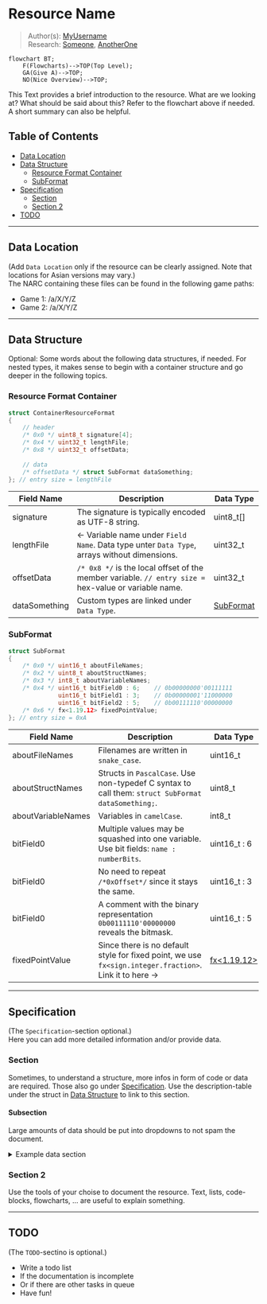 # Resource Name
> Author(s): [MyUsername]() <br />
> Research: [Someone](), [AnotherOne]()

```mermaid
flowchart BT;
    F(Flowcharts)-->TOP(Top Level);
    GA(Give A)-->TOP;
    NO(Nice Overview)-->TOP;
```
This Text provides a brief introduction to the resource. What are we looking at? What should be said about this? Refer to the flowchart above if needed. A short summary can also be helpful.

## Table of Contents
* [Data Location](#data-location)
* [Data Structure](#data-structure)
  * [Resource Format Container](#resource-format-container)
  * [SubFormat](#subformat)
* [Specification](#specification)
  * [Section](#section)
  * [Section 2](#section-2)
* [TODO](#todo)
---

## Data Location
(Add `Data Location` only if the resource can be clearly assigned. Note that locations for Asian versions may vary.) <br />
The NARC containing these files can be found in the following game paths:
* Game 1: /a/X/Y/Z
* Game 2: /a/X/Y/Z
--- 

## Data Structure
Optional: Some words about the following data structures, if needed. For nested types, it makes sense to begin with a container structure and go deeper in the following topics.

### Resource Format Container
```c
struct ContainerResourceFormat
{
    // header
    /* 0x0 */ uint8_t signature[4];
    /* 0x4 */ uint32_t lengthFile;
    /* 0x8 */ uint32_t offsetData;
    
    // data
    /* offsetData */ struct SubFormat dataSomething;
}; // entry size = lengthFile
```
| Field Name    | Description                                                                                           | Data Type |
|---------------|-------------------------------------------------------------------------------------------------------|-----------|
| signature     | The signature is typically encoded as UTF-8 string.                                                   | uint8_t[] |
| lengthFile    | <- Variable name under `Field Name`. Data type unter `Data Type`, arrays without dimensions.          | uint32_t  |
| offsetData    | `/* 0x8 */` is the local offset of the member variable. `// entry size =` hex-value or variable name. | uint32_t  |
| dataSomething | Custom types are linked under `Data Type`.                                                            | [SubFormat](#subformat) |

### SubFormat
```c
struct SubFormat
{
    /* 0x0 */ uint16_t aboutFileNames;
    /* 0x2 */ uint8_t aboutStructNames;
    /* 0x3 */ int8_t aboutVariableNames;
    /* 0x4 */ uint16_t bitField0 : 6;    // 0b00000000'00111111
              uint16_t bitField1 : 3;    // 0b00000001'11000000
              uint16_t bitField2 : 5;    // 0b00111110'00000000
    /* 0x6 */ fx<1.19.12> fixedPointValue;
}; // entry size = 0xA
```
| Field Name         | Description                                                                                             | Data Type    |
|--------------------|---------------------------------------------------------------------------------------------------------|--------------|
| aboutFileNames     | Filenames are written in `snake_case`.                                                                  | uint16_t     |
| aboutStructNames   | Structs in `PascalCase`. Use non-typedef C syntax to call them: `struct SubFormat dataSomething;`.      | uint8_t      |
| aboutVariableNames | Variables in `camelCase`.                                                                               | int8_t       |
| bitField0          | Multiple values may be squashed into one variable. Use bit fields: `name : numberBits`.                 | uint16_t : 6 |
| bitField0          | No need to repeat `/*0xOffset*/` since it stays the same.                                               | uint16_t : 3 |
| bitField0          | A comment with the binary representation `0b00111110'00000000` reveals the bitmask.                     | uint16_t : 5 |
| fixedPointValue    | Since there is no default style for fixed point, we use `fx<sign.integer.fraction>`. Link it to here -> | [fx<1.19.12>](resources.md#subformat) |

---
## Specification
(The `Specification`-section optional.) <br />
Here you can add more detailed information and/or provide data.

### Section
Sometimes, to understand a structure, more infos in form of code or data are required. Those also go under [Specification](#specification). Use the description-table under the struct in [Data Structure](#data-structure) to link to this section.

#### Subsection
Large amounts of data should be put into dropdowns to not spam the document.

<details>
 <summary>Example data section</summary>

  ```
  data, data, data, data, data
  data, data, data, data, data
  data, data, data, data, data
  data, data, data, data, data
  data, data, data, data, data
  data, data, data, data, data
  data, data, data, data, data
  data, data, data, data, data
  data, data, data, data, data
  data, data, data, data, data
  data, data, data, data, data
  data, data, data, data, data
  data, data, data, data, data
  data, data, data, data, data
  data, data, data, data, data
  ```
  
</details>

### Section 2
Use the tools of your choise to document the resource. Text, lists, code-blocks, flowcharts, ... are useful to explain something.

---
## TODO
(The `TODO`-sectino is optional.)
* Write a todo list
* If the documentation is incomplete
* Or if there are other tasks in queue
* Have fun!
